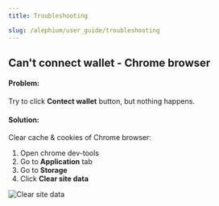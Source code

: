 ```yaml
---
title: Troubleshooting

slug: /alephium/user_guide/troubleshooting
---
```


## Can't connect wallet - Chrome browser

#### Problem:

Try to click **Contect wallet** button, but nothing happens.

#### Solution:

Clear cache & cookies of Chrome browser:

1. Open chrome dev-tools
2. Go to **Application** tab
3. Go to **Storage**
4. Click **Clear site data**

![Clear site data](/img/docs/app/problem1.png)
